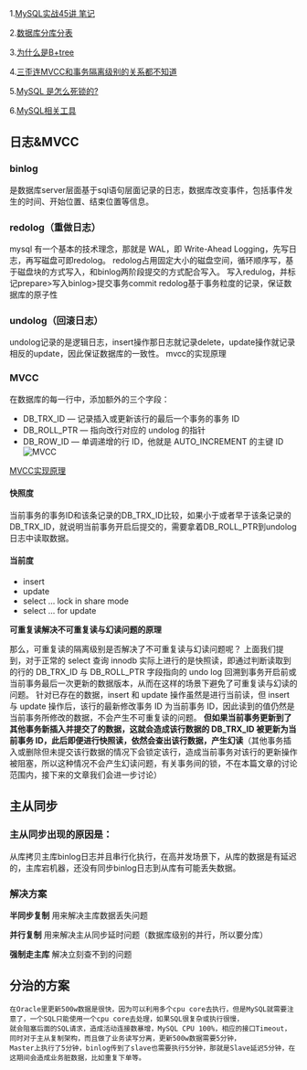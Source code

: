 1.[MySQL实战45讲 笔记](https://jiankunking.com/45-lectures-on-mysql-in-practice-notes.html)

2.[数据库分库分表](https://juejin.im/post/6892916124141551629?utm_source=gold_browser_extension)

3.[为什么是B+tree](https://juejin.im/post/6893291359675875336)

4.[三歪连MVCC和事务隔离级别的关系都不知道](https://mp.weixin.qq.com/s/0-YEqTMd0OaIhW99WqavgQ)

5.[MySQL 是怎么死锁的?](https://mp.weixin.qq.com/s/wwe07uJ0N1Hk6ZQyGsCkHA)

6.[MySQL相关工具](https://juejin.cn/post/6899306849686781959?utm_source=gold_browser_extension)

## 日志&MVCC
### binlog
是数据库server层面基于sql语句层面记录的日志，数据库改变事件，包括事件发生的时间、开始位置、结束位置等信息。

### redolog（重做日志）
mysql 有一个基本的技术理念，那就是 WAL，即  Write-Ahead Logging，先写日志，再写磁盘可即redolog。
redolog占用固定大小的磁盘空间，循环顺序写，基于磁盘块的方式写入，和binlog两阶段提交的方式配合写入。
写入redulog，并标记prepare>写入binlog>提交事务commit
redolog基于事务粒度的记录，保证数据库的原子性

### undolog（回滚日志）
undolog记录的是逻辑日志，insert操作那日志就记录delete，update操作就记录相反的update，因此保证数据库的一致性。
mvcc的实现原理

### MVCC
在数据库的每一行中，添加额外的三个字段：
- DB_TRX_ID — 记录插入或更新该行的最后一个事务的事务 ID
- DB_ROLL_PTR — 指向改行对应的 undolog 的指针
- DB_ROW_ID — 单调递增的行 ID，他就是 AUTO_INCREMENT 的主键 ID
![MVCC](https://mmbiz.qpic.cn/mmbiz_jpg/VtlKaFJha2V0GUGShWFd8W5MZrfkvQ1D11qkTqib4FdpfGomm0DflSvmF5xL1WnsTdtwJLEWo2aLqs1x3vH46qQ/640?wx_fmt=jpeg&tp=webp&wxfrom=5&wx_lazy=1&wx_co=1)

[MVCC实现原理](https://mp.weixin.qq.com/s/rKYpQp4JPZL2q5p41f6V6Q)

#### 快照度
当前事务的事务ID和该条记录的DB_TRX_ID比较，如果小于或者早于该条记录的DB_TRX_ID，就说明当前事务开启后提交的，需要拿着DB_ROLL_PTR到undolog日志中读取数据。
#### 当前度
- insert
- update
- select … lock in share mode
- select … for update

**可重复读解决不可重复读与幻读问题的原理**

那么，可重复读的隔离级别是否解决了不可重复读与幻读问题呢？
上面我们提到，对于正常的 select 查询 innodb 实际上进行的是快照读，即通过判断读取到的行的 DB_TRX_ID 与 DB_ROLL_PTR 字段指向的 undo log 回溯到事务开启前或当前事务最后一次更新的数据版本，从而在这样的场景下避免了可重复读与幻读的问题。
针对已存在的数据，insert 和 update 操作虽然是进行当前读，但 insert 与 update 操作后，该行的最新修改事务 ID 为当前事务 ID，因此读到的值仍然是当前事务所修改的数据，不会产生不可重复读的问题。
**但如果当前事务更新到了其他事务新插入并提交了的数据，这就会造成该行数据的 DB_TRX_ID 被更新为当前事务 ID，此后即便进行快照读，依然会查出该行数据，产生幻读**（其他事务插入或删除但未提交该行数据的情况下会锁定该行，造成当前事务对该行的更新操作被阻塞，所以这种情况不会产生幻读问题，有关事务间的锁，不在本篇文章的讨论范围内，接下来的文章我们会进一步讨论）

## 主从同步
### 主从同步出现的原因是：
从库拷贝主库binlog日志并且串行化执行，在高并发场景下，从库的数据是有延迟的，主库宕机器，还没有同步binlog日志到从库有可能丢失数据。
### 解决方案
**半同步复制**
用来解决主库数据丢失问题

**并行复制**
用来解决主从同步延时问题（数据库级别的并行，所以要分库）

**强制走主库**
解决立刻查不到的问题

## 分治的方案
```
在Oracle里更新500w数据是很快，因为可以利用多个cpu core去执行，但是MySQL就需要注意了，一个SQL只能使用一个cpu core去处理，如果SQL很复杂或执行很慢，
就会阻塞后面的SQL请求，造成活动连接数暴增，MySQL CPU 100%，相应的接口Timeout，同时对于主从复制架构，而且做了业务读写分离，更新500w数据需要5分钟，
Master上执行了5分钟，binlog传到了slave也需要执行5分钟，那就是Slave延迟5分钟，在这期间会造成业务脏数据，比如重复下单等。
```


